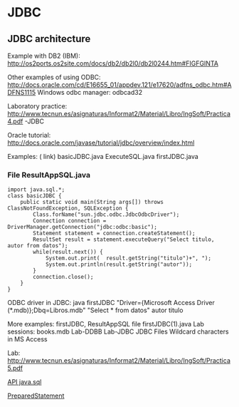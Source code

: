 # JDBC

## JDBC architecture
Example with DB2 (IBM): <http://os2ports.os2site.com/docs/db2/db2l0/db2l0244.htm#FIGFGINTA>

Other examples of using ODBC: 
http://docs.oracle.com/cd/E16655_01/appdev.121/e17620/adfns_odbc.htm#ADFNS1115
Windows odbc manager: odbcad32

Laboratory practice: <http://www.tecnun.es/asignaturas/Informat2/Material/Libro/IngSoft/Practica4.pdf>
-JDBC

Oracle tutorial:  <http://docs.oracle.com/javase/tutorial/jdbc/overview/index.html>



Examples: ( link)
basicJDBC.java
ExecuteSQL.java
firstJDBC.java

### File ResultAppSQL.java

```
import java.sql.*;
class basicJDBC {
    public static void main(String args[]) throws ClassNotFoundException, SQLException {
        Class.forName("sun.jdbc.odbc.JdbcOdbcDriver");
        Connection connection = DriverManager.getConnection("jdbc:odbc:basic");
        Statement statement = connection.createStatement();
        ResultSet result = statement.executeQuery("Select titulo, autor from datos");
        while(result.next()) {
            System.out.print(  result.getString("titulo")+", ");
            System.out.println(result.getString("autor"));
        }
        connection.close();
    }
}
```

ODBC driver in JDBC:
java firstJDBC "Driver={Microsoft Access Driver (*.mdb)};Dbq=Libros.mdb" "Select * from datos" autor titulo

More examples: firstJDBC, ResultAppSQL  file firstJDBC(1).java
Lab sessions: books.mdb  Lab-DDBB Lab-JDBC
JDBC  Files Wildcard characters in MS Access

Lab: <http://www.tecnun.es/asignaturas/Informat2/Material/Libro/IngSoft/Practica5.pdf>

[API java.sql](http://docs.oracle.com/javase/6/docs/api/index.html?java/sql/package-summary.html)

[PreparedStatement](http://svn.apache.org/repos/asf/db/derby/code/trunk/java/demo/toursdb/insertMaps.java)
